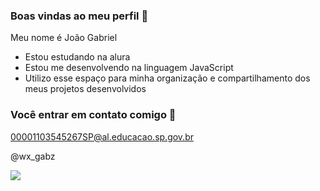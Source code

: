 ### Boas vindas ao meu perfil 🧸

Meu nome é João Gabriel

- Estou estudando na alura
- Estou me desenvolvendo na linguagem JavaScript
- Utilizo esse espaço para minha organização e compartilhamento dos meus projetos desenvolvidos

 ### Você entrar em contato comigo 🐃

 00001103545267SP@al.educacao.sp.gov.br

 @wx_gabz

 ![](https://media1.tenor.com/m/JTnj9CLoaI8AAAAC/meek-horn-corno-manso.gif)
 
